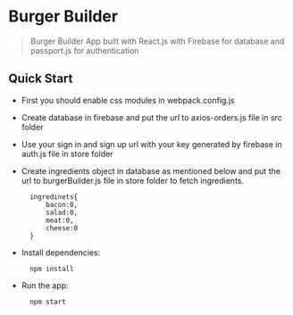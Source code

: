 # Burger Builder
> Burger Builder App built with React.js with Firebase for database and passport.js for authentication

## Quick Start
* First you should enable css modules in webpack.config.js 
* Create database in firebase and put the url to axios-orders.js file in src folder
* Use your sign in and sign up url with your key generated by firebase in auth.js file in store folder
* Create ingredients object in database as mentioned below and put the url to burgerBuilder.js file in store folder to fetch ingredients. 
        
        ingredinets{
            bacon:0,
            salad:0,
            meat:0,
            cheese:0
        }
* Install dependencies:
            
        npm install
  
* Run the app:
    
        npm start
